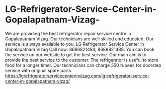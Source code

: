 # LG-Refrigerator-Service-Center-in-Gopalapatnam-Vizag-
We are providing the best refrigerator repair service centre in Gopalapatnam Vizag. Our technicians are well skilled and educated. Our service is always available to you. LG Refrigerator Service Center in Gopalapatnam Vizag  Call now: 8688821484, 8688821488. You can book the service on our website to get the best service. Our main aim is to provide the best service to the customer. The refrigerator is useful to store food for a longer timer. Our technicians can charge 350 rupees for doorstep service with original spare parts.  https://lgrefrigeratorservicecenterinvizag.com/lg-refrigerator-service-center-in-gopalapatnam-vizag/
